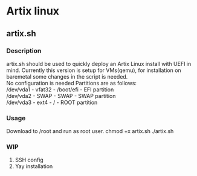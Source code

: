 # Artix linux
## artix.sh
### Description
artix.sh should be used to quickly deploy an Artix Linux install with UEFI in mind. Currently this version is setup for VMs(qemu), for installation on baremetal some changes in the script is needed. \
No configuration is needed
Partitions are as follows: \
/dev/vda1 - vfat32 - /boot/efi - EFI partition \
/dev/vda2 - SWAP - SWAP - SWAP partition \
/dev/vda3 - ext4 - / - ROOT partition
### Usage
Download to /root and run as root user.
chmod +x artix.sh
./artix.sh
### WIP
1. SSH config
2. Yay installation
